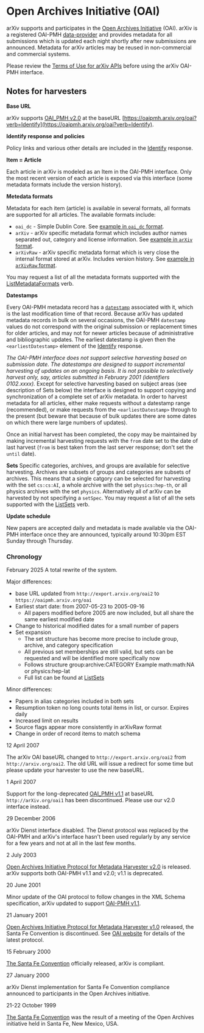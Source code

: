 # Open Archives Initiative (OAI)

arXiv supports and participates in the [Open Archives Initiative](http://www.openarchives.org/) (OAI). arXiv is a registered OAI-PMH [data-provider](http://www.openarchives.org/Register/BrowseSites.pl) and provides metadata for all submissions which is updated each night shortly after new submissions are announced. Metadata for arXiv articles may be reused in non-commercial and commercial systems.

Please review the [Terms of Use for arXiv APIs](../../help/api/tou.md) before using the
arXiv OAI-PMH interface.

Notes for harvesters
--------------------

**Base URL**

arXiv supports [OAI\_PMH v2.0](http://www.openarchives.org/OAI/2.0/openarchivesprotocol.htm) at the baseURL [https://oaipmh.arxiv.org/oai?verb=Identify](https://oaipmh.arxiv.org/oai?verb=Identify).

**Identify response and policies**

Policy links and various other details are included in the [Identify](https://oaipmh.arxiv.org/oai?verb=Identify) response.

**Item = Article**

Each article in arXiv is modeled as an Item in the OAI-PMH interface. Only the most recent version of each article is exposed via this interface (some metadata formats include the version history).

**Metedata formats**

Metadata for each item (article) is available in several formats, all formats are supported for all articles. The available formats include:

*   `oai_dc` - Simple Dublin Core. See [example in `oai_dc` format](https://oaipmh.arxiv.org/oai?verb=GetRecord&identifier=oai:arXiv.org:0804.2273&metadataPrefix=oai_dc).
*   `arXiv` - arXiv specific metadata format which includes author names separated out, category and license information. See [example in `arXiv` format](https://oaipmh.arxiv.org/oai?verb=GetRecord&identifier=oai:arXiv.org:0804.2273&metadataPrefix=arXiv).
*   `arXivRaw` - arXiv specific metadata format which is very close the internal format stored at arXiv. Includes version history. See [example in `arXivRaw` format](https://oaipmh.arxiv.org/oai?verb=GetRecord&identifier=oai:arXiv.org:0804.2273&metadataPrefix=arXivRaw).

You may request a list of all the metadata formats supported with the [ListMetadataFormats](https://oaipmh.arxiv.org/oai?verb=ListMetadataFormats) verb.

**Datestamps**

Every OAI-PMH metadata record has a [`datestamp`](http://www.openarchives.org/OAI/2.0/openarchivesprotocol.htm#Datestamp) associated with it, which is the last modification time of that record. Because arXiv has updated metadata records in bulk on several occasions, the OAI-PMH `datestamp` values do not correspond with the original submission or replacement times for older articles, and may not for newer articles because of administrative and bibliographic updates. The earliest datestamp is given then the `<earliestDatestamp>` element of the [Identify](http://oaipmh.arxiv.org/oai?verb=Identify) response.

_The OAI-PMH interface does not support selective harvesting based on submission date. The datestamps are designed to support incremental harvesting of updates on an ongoing basis. It is not possible to selectively harvest only, say, articles submitted in February 2001 (identifiers 0102.xxxx)._ Except for selective harvesting based on subject areas (see description of Sets below) the interface is designed to support copying and synchronization of a complete set of arXiv metadata. In order to harvest metadata for all articles, either make requests without a datestamp range (recommended), or make requests from the `<earliestDatestamp>` through to the present (but beware that because of bulk updates there are some dates on which there were large numbers of updates).

Once an initial harvest has been completed, the copy may be maintained by making incremental harvesting requests with the `from` date set to the date of last harvest (`from` is best taken from the last server response; don't set the `until` date).

**Sets**
Specific categories, archives, and groups are available for selective harvesting. Archives are subsets of groups and categories are subsets of archives. This means that a single catgory can be selected for harvesting with the set `cs:cs:AI`, a whole archive with the set `physics:hep-th`, or all physics archives with the set `physics`. Alternatively all of arXiv can be harvested by not specifying a `setSpec`. You may request a list of all the sets supported with the [ListSets](https://oaipmh.arxiv.org/oai?verb=ListSets) verb.

**Update schedule**

New papers are accepted daily and metadata is made available via the OAI-PMH interface once they are announced, typically around 10:30pm EST Sunday through Thursday.

### Chronology
February 2025
A total rewrite of the system.

Major differences:
*   base URL  updated from `http://export.arxiv.org/oai2` to `https://oaipmh.arxiv.org/oai`
*   Earliest start date: from 2007-05-23 to 2005-09-16
	*   All papers modified before 2005 are now included, but all share the same earliest modified date
*   Change to historical modified dates for a small number of papers
*   Set expansion
	*    The set structure has become more precise to include group, archive, and category specification
	*   All previous set memberships are still valid, but sets can be requested and will be identified more specifically now
	*   Follows structure group:archive:CATEGORY Example math:math:NA or physics:hep-lat
	*   Full list can be found at [ListSets](https://oaipmh.arxiv.org/oai?verb=ListSets)
    
Minor differences:
*   Papers in alias categories included in both sets
*   Resumption token no long counts total items in list, or cursor. Expires daily
*   Increased limit on results
*   Source flags appear more consistently in arXivRaw format
*   Change in order of record items to match schema

12 April 2007

The arXiv OAI baseURL changed to `http://export.arxiv.org/oai2` from `http://arxiv.org/oai2`. The old URL will issue a redirect for some time but please update your harvester to use the new baseURL.

1 April 2007

Support for the long-deprecated [OAI\_PMH v1.1](http://www.openarchives.org/OAI/2.0/openarchivesprotocol.htm) at baseURL `http://arXiv.org/oai1` has been discontinued. Please use our v2.0 interface instead.

29 December 2006

arXiv Dienst interface disabled. The Dienst protocol was replaced by the OAI-PMH and arXiv's interface hasn't been used regularly by any service for a few years and not at all in the last few months.

2 July 2003

[Open Archives Initiative Protocol for Metadata Harvester v2.0](http://www.openarchives.org/OAI/2.0/openarchivesprotocol.htm) is released. arXiv supports both OAI-PMH v1.1 and v2.0; v1.1 is deprecated.

20 June 2001

Minor update of the OAI protocol to follow changes in the XML Schema specification, arXiv updated to support [OAI-PMH v1.1](http://www.openarchives.org/OAI/1.1/openarchivesprotocol.htm).

21 January 2001

[Open Archives Initiative Protocol for Metadata Harvester v1.0](http://www.openarchives.org/OAI/1.0/openarchivesprotocol.htm) released, the Santa Fe Convention is discontinued. See [OAI website](http://www.openarchives.org/) for details of the latest protocol.

15 February 2000

[The Santa Fe Convention](http://www.openarchives.org/sfc/sfc_entry.htm) officially released, arXiv is compliant.

27 January 2000

arXiv Dienst implementation for Santa Fe Convention compliance announced to participants in the Open Archives initiative.

21-22 October 1999

[The Santa Fe Convention](http://www.openarchives.org/sfc/sfc_entry.htm) was the result of a meeting of the Open Archives initiative held in Santa Fe, New Mexico, USA.
